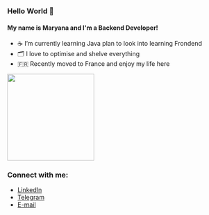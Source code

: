 ### Hello World 👋

#### My name is Maryana and I'm a Backend Developer!

- ☕️ I’m currently learning Java plan to look into learning Frondend
- 🗂 I love to optimise and shelve everything
- 🇫🇷 Recently moved to France and enjoy my life here

<div id="header" align="start">
  <img src="https://github.com/maryana-la/maryana-la/assets/75047240/049242c0-822a-4b29-bab3-a342a9845383" width="200"/>
</div>

### Connect with me:
- <a href="https://www.linkedin.com/in/maryana-l-32960082" target="blank">LinkedIn</a>
- <a href="https://t.me/beyond_of_the_world" target="blank">Telegram</a>
- <a href="m.layshchuk@gmail.com" target="blank">E-mail</a>

<!--
**maryana-la/maryana-la** is a ✨ _special_ ✨ repository because its `README.md` (this file) appears on your GitHub profile.

Here are some ideas to get you started:

- 🔭 I’m currently working on ...
- 🌱 I’m currently learning ...
- 👯 I’m looking to collaborate on ...
- 🤔 I’m looking for help with ...
- 💬 Ask me about ...
- 📫 How to reach me: ...
- 😄 Pronouns: ...
- ⚡ Fun fact: ...
-->
